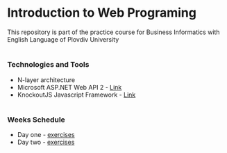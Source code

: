 # Introduction to Web Programing
This repository is part of the practice course for Business Informatics with English Language of Plovdiv University


# 
### Technologies and Tools
* N-layer architecture
* Microsoft ASP.NET Web API 2 - [Link](https://msdn.microsoft.com/en-us/library/dn448365(v=vs.118).aspx)
* KnockoutJS Javascript Framework - [Link](https://knockoutjs.com)



#
### Weeks Schedule

* Day one - [exercises](https://github.com/pkyurkchiev/web-programing/tree/master/exercises/day_1/TaskManager)
* Day two - [exercises](https://github.com/pkyurkchiev/web-programing/tree/master/exercises/day_2/TaskManager)
